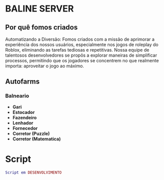 # BALINE SERVER



## Por quê fomos criados

Automatizando a Diversão: Fomos criados com a missão de aprimorar a experiência dos nossos usuários, especialmente nos jogos de roleplay do Roblox, eliminando as tarefas tediosas e repetitivas. Nossa equipe de talentosos desenvolvedores se propôs a explorar maneiras de simplificar processos, permitindo que os jogadores se concentrem no que realmente importa: aproveitar o jogo ao máximo.

## Autofarms
### Balneario
  
- **Gari**
- **Estocador**
- **Fazendeiro**
- **Lenhador**
- **Fornecedor**
- **Corretor (Puzzle)**
- **Corretor (Matematica)**









# Script
```lua
Script em DESENVOLVIMENTO

